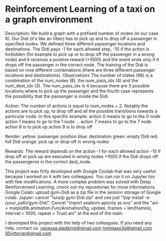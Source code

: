# Reinforcement Learning of a taxi on a graph environment

Description: 
We build a graph with a prefixed number of nodes (in our case 8). Our Didi (it's like an Uber) has to pick up and to drop off a passenger in specified nodes. We defined three different passenger locations and destinations. The Didi pays -1 for each allowed step, -10 if the action is forbidden (for example to pick up or to drop off the passenger in a wrong node) and it receives a positive reward (+1000) and the event ends only if it drops off the passenger in the correct node. The training of the Didi is based on nine different combinations (there are three different passenger locations and destinations).
Observations The number of states (96) is a combination of the num_nodes (8), the num_pass_idx (4) and the num_dest_idx (3). The num_pass_idx is 4 because there are 3 possible locations where to pick up the passenger and the fourth case represents the possibility that the passenger is inside the Didi.


Action: 
The number of actions is equal to num_nodes + 2. Notably the actions are to pick up, to drop off and all the possible transitions towards a particular node.
In this specific example:
action 0 means to go to the 0 node
action 1 means to go to the 1 node
...
action 7 means to go to the 7 node
action 8 is to pick up
action 9 is to drop off


Render:
yellow: passenger position
blue: destination
green: empty Didi
red: full Didi
orange: pick up or drop off in wrong nodes


Rewards:
The reward depends on the action
-1 for each allowed action
-10 if drop off or pick up are executed in wrong nodes
+1000 if the Didi drops off the passengerse in the correct dest_node.

This project was firtly developed with Google Coolab that was very useful because I worked on it with two colleagues. You can run it on Jupyter too with few modifications.
A more complex problem was solved with Deep Reinforcement Learning, check out my repositories for more informations.
Google Colab: upload gym-Didi as a zip file in the session storage of Google colab.
Jupyer: cancel "!unzip gym-Didi.zip" and use just "!pip install -e /your_path/gym-Didi". 
        Cancel "import seaborn.apionly as sns" and the "ani = matplotlib.animation.FuncAnimation(fig, update, frames = len(frames), interval = 1000, repeat = True)
                ani" at the end of the main.

I developed this project with the help of two colleagues. If you need any help, contact us: 
vanessa.staderini@gmail.com 
tommaso3d@gmail.com 
95vittoriar@gmail.com
